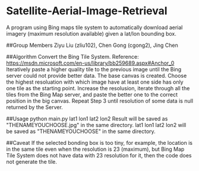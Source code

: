 # Satellite-Aerial-Image-Retrieval

A program using Bing maps tile system to automatically download aerial imagery (maximum resolution available) given a lat/lon bounding box.

##Group Members Ziyu Liu (zliu102), Chen Gong (cgong2), Jing Chen

##Algorithm
Convert the Bing Tile System. Reference: https://msdn.microsoft.com/en-us/library/bb259689.aspx#Anchor_0
Iteratively paste a higher quality tile to the previous image until the Bing server could not provide better data.
The base canvas is created.
Choose the highest resoluation with which image have at least one side has only one tile as the starting point.
Increase the resolusion, iterate through all the tiles from the Bing Map server, and paste the better one to the correct position in the big canvas.
Repeat Step 3 until resolution of some data is null returned by the Server.

##Usage
python main.py lat1 lon1 lat2 lon2
Result will be saved as "THENAMEYOUCHOOSE.jpg" in the same directory.
lat1 lon1 lat2 lon2 will be saved as "THENAMEYOUCHOOSE" in the same directory.

##Caveat If the selected bonding box is too tiny, for example, the location is in the same tile even when the resolution is 23 (maximum), but Bing Map Tile System does not have data with 23 resolution for it, then the code does not generate the tile.
